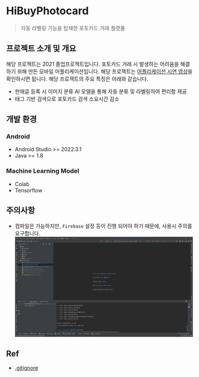 # HiBuyPhotocard

> 자동 라벨링 기능을 탑재한 포토카드 거래 플랫폼

## 프로젝트 소개 및 개요

해당 프로젝트는 2021 졸업프로젝트입니다. 포토카드 거래 시 발생하는 어려움을 해결하기 위해 만든 모바일 어플리케이션입니다. 해당 프로젝트는 [어플리케이션 시연 영상](https://youtu.be/ZEZjHX_0w64)을 확인하시면 됩니다. 해당 프로젝트의 주요 특징은 아래와 같습니다.

* 판매글 등록 시 이미지 분류 AI 모델을 통해 자동 분류 및 라벨링하여 편리함 제공
* 태그 기반 검색으로 포토카드 검색 소요시간 감소

## 개발 환경

### Android

- Android Studio >= 2022.3.1
- Java >= 1.8

### Machine Learning Model

- Colab
- Tensorflow

## 주의사항

* 컴파일은 가능하지만, `Firebase` 설정 등이 진행 되어야 하기 때문에, 사용시 주의를 요구합니다.
![스크린샷](images/readme01.png)

## Ref

* [.gitignore](https://www.toptal.com/developers/gitignore)